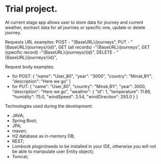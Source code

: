 # Trial project.
At current stage app allows user to store data for journey and current weather, exctract data for all journies or specific one, update or delete journey.

Requests URL examples:
POST - "{BaseURL}/journeys",
PUT - "{BaseURL}/journeys/{id}",
GET (all records) -"{BaseURL}/journeys",
GET (specific record) -"{BaseURL}/journeys/{id}",
DELETE - "{BaseURL}/journeys/{id}",

Request body examples:
 - for POST:
   {
    "name": "User_80",
    "year": "3000",
    "country": "Minsk,BY",
    "description": "Here we go"
    }
 - for PUT:
   {
    "name": "User_80",
    "country": "Minsk,BY",
    "year": 3000,
    "description": "Here we go",
    "weather": {
        "id": 1,
        "temperature": 11.86,
        "humidity": 75.0,
        "windSpeed": 3.54,
        "windDirection": 293.0
    }
   }


Technologies used during the development:
- JAVA;
- Spring Boot;
- JPA;
- maven;
- H2 database as in-memory DB;
- REST;
- Lombook plugin(needs to be installed in your IDE, otherwise you will not be able to manipulate user Entity object);
- Tomcat;
